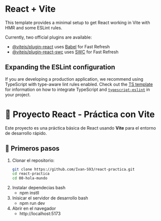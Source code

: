 # React + Vite

This template provides a minimal setup to get React working in Vite with HMR and some ESLint rules.

Currently, two official plugins are available:

- [@vitejs/plugin-react](https://github.com/vitejs/vite-plugin-react/blob/main/packages/plugin-react) uses [Babel](https://babeljs.io/) for Fast Refresh
- [@vitejs/plugin-react-swc](https://github.com/vitejs/vite-plugin-react/blob/main/packages/plugin-react-swc) uses [SWC](https://swc.rs/) for Fast Refresh

## Expanding the ESLint configuration

If you are developing a production application, we recommend using TypeScript with type-aware lint rules enabled. Check out the [TS template](https://github.com/vitejs/vite/tree/main/packages/create-vite/template-react-ts) for information on how to integrate TypeScript and [`typescript-eslint`](https://typescript-eslint.io) in your project.


# 🧪 Proyecto React - Práctica con Vite

Este proyecto es una práctica básica de React usando **Vite** para el entorno de desarrollo rápido.

## 🚀 Primeros pasos

1. Clonar el repositorio:
   ```bash
   git clone https://github.com/Ivan-S93/react-practica.git
   cd react-practica
   cd 00-hola-mundo
2. Instalar dependecias bash
    - npm instll
3. Inisicar el servidor de desarrollo bash
    - npm run dev
4. Abrir en el navegador
    - http://localhost:5173


